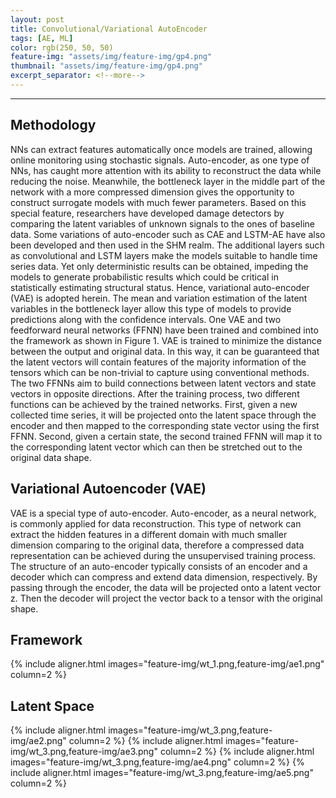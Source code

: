 ```yaml
---
layout: post
title: Convolutional/Variational AutoEncoder
tags: [AE, ML]
color: rgb(250, 50, 50)
feature-img: "assets/img/feature-img/gp4.png"
thumbnail: "assets/img/feature-img/gp4.png"
excerpt_separator: <!--more-->
---
```


---
## Methodology

NNs can extract features automatically once models are trained, allowing online monitoring using stochastic signals.
Auto-encoder, as one type of NNs, has caught more attention with its ability to reconstruct the data while reducing the
noise. Meanwhile, the bottleneck layer in the middle part of the network with a more compressed dimension gives
the opportunity to construct surrogate models with much fewer parameters. Based on this special feature, researchers
have developed damage detectors by comparing the latent variables of unknown signals to the ones of baseline data.
Some variations of auto-encoder such as CAE and LSTM-AE have also been developed and then used in the SHM
realm. The additional layers such as convolutional and LSTM layers make the models suitable to handle time series
data. Yet only deterministic results can be obtained, impeding the models to generate probabilistic results which could
be critical in statistically estimating structural status. Hence, variational auto-encoder (VAE) is adopted herein.
The mean and variation estimation of the latent variables in the bottleneck layer allow this type of models to provide
predictions along with the confidence intervals.
One VAE and two feedforward neural networks (FFNN) have been trained and combined into the framework as
shown in Figure 1. VAE is trained to minimize the distance between the output and original data. In this way, it can
be guaranteed that the latent vectors will contain features of the majority information of the tensors which can be
non-trivial to capture using conventional methods. The two FFNNs aim to build connections between latent vectors and
state vectors in opposite directions. After the training process, two different functions can be achieved by the trained
networks. First, given a new collected time series, it will be projected onto the latent space through the encoder and then
mapped to the corresponding state vector using the first FFNN. Second, given a certain state, the second trained FFNN
will map it to the corresponding latent vector which can then be stretched out to the original data shape.

## Variational Autoencoder (VAE)

VAE is a special type of auto-encoder. Auto-encoder, as a neural network, is commonly applied for data reconstruction.
This type of network can extract the hidden features in a different domain with much smaller dimension comparing to
the original data, therefore a compressed data representation can be achieved during the unsupervised training process.
The structure of an auto-encoder typically consists of an encoder and a decoder which can compress and extend data
dimension, respectively. By passing through the encoder, the data will be projected onto a latent vector z. Then the decoder will project the vector back to a tensor with the original shape.

## Framework
{% include aligner.html images="feature-img/wt_1.png,feature-img/ae1.png" column=2 %}
<!-- {% include aligner.html images="feature-img/wt5.png,feature-img/gp2.png" column=2 %} -->

## Latent Space

{% include aligner.html images="feature-img/wt_3.png,feature-img/ae2.png" column=2 %}
{% include aligner.html images="feature-img/wt_3.png,feature-img/ae3.png" column=2 %}
{% include aligner.html images="feature-img/wt_3.png,feature-img/ae4.png" column=2 %}
{% include aligner.html images="feature-img/wt_3.png,feature-img/ae5.png" column=2 %}
